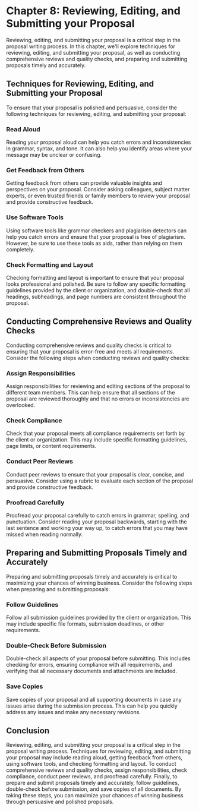 Chapter 8: Reviewing, Editing, and Submitting your Proposal
===========================================================

Reviewing, editing, and submitting your proposal is a critical step in the proposal writing process. In this chapter, we'll explore techniques for reviewing, editing, and submitting your proposal, as well as conducting comprehensive reviews and quality checks, and preparing and submitting proposals timely and accurately.

Techniques for Reviewing, Editing, and Submitting your Proposal
---------------------------------------------------------------

To ensure that your proposal is polished and persuasive, consider the following techniques for reviewing, editing, and submitting your proposal:

### Read Aloud

Reading your proposal aloud can help you catch errors and inconsistencies in grammar, syntax, and tone. It can also help you identify areas where your message may be unclear or confusing.

### Get Feedback from Others

Getting feedback from others can provide valuable insights and perspectives on your proposal. Consider asking colleagues, subject matter experts, or even trusted friends or family members to review your proposal and provide constructive feedback.

### Use Software Tools

Using software tools like grammar checkers and plagiarism detectors can help you catch errors and ensure that your proposal is free of plagiarism. However, be sure to use these tools as aids, rather than relying on them completely.

### Check Formatting and Layout

Checking formatting and layout is important to ensure that your proposal looks professional and polished. Be sure to follow any specific formatting guidelines provided by the client or organization, and double-check that all headings, subheadings, and page numbers are consistent throughout the proposal.

Conducting Comprehensive Reviews and Quality Checks
---------------------------------------------------

Conducting comprehensive reviews and quality checks is critical to ensuring that your proposal is error-free and meets all requirements. Consider the following steps when conducting reviews and quality checks:

### Assign Responsibilities

Assign responsibilities for reviewing and editing sections of the proposal to different team members. This can help ensure that all sections of the proposal are reviewed thoroughly and that no errors or inconsistencies are overlooked.

### Check Compliance

Check that your proposal meets all compliance requirements set forth by the client or organization. This may include specific formatting guidelines, page limits, or content requirements.

### Conduct Peer Reviews

Conduct peer reviews to ensure that your proposal is clear, concise, and persuasive. Consider using a rubric to evaluate each section of the proposal and provide constructive feedback.

### Proofread Carefully

Proofread your proposal carefully to catch errors in grammar, spelling, and punctuation. Consider reading your proposal backwards, starting with the last sentence and working your way up, to catch errors that you may have missed when reading normally.

Preparing and Submitting Proposals Timely and Accurately
--------------------------------------------------------

Preparing and submitting proposals timely and accurately is critical to maximizing your chances of winning business. Consider the following steps when preparing and submitting proposals:

### Follow Guidelines

Follow all submission guidelines provided by the client or organization. This may include specific file formats, submission deadlines, or other requirements.

### Double-Check Before Submission

Double-check all aspects of your proposal before submitting. This includes checking for errors, ensuring compliance with all requirements, and verifying that all necessary documents and attachments are included.

### Save Copies

Save copies of your proposal and all supporting documents in case any issues arise during the submission process. This can help you quickly address any issues and make any necessary revisions.

Conclusion
----------

Reviewing, editing, and submitting your proposal is a critical step in the proposal writing process. Techniques for reviewing, editing, and submitting your proposal may include reading aloud, getting feedback from others, using software tools, and checking formatting and layout. To conduct comprehensive reviews and quality checks, assign responsibilities, check compliance, conduct peer reviews, and proofread carefully. Finally, to prepare and submit proposals timely and accurately, follow guidelines, double-check before submission, and save copies of all documents. By taking these steps, you can maximize your chances of winning business through persuasive and polished proposals.
